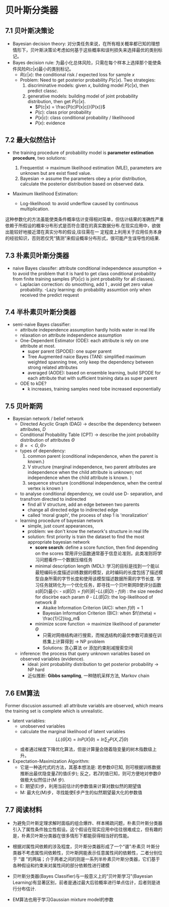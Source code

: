 # **贝叶斯分类器**
## 7.1 贝叶斯决策论
- Bayesian decision theory: 对分类任务来说，在所有相关概率都已知的理想情形下，贝叶斯决策论考虑如何基于这些概率和误判损失来选择最优的类别标记。
- Bayes decision rule: 为最小化总体风险，只需在每个样本上选择那个能使条件风险$R(c|x)$最小的类别标记。
	- $R(c|x)$: the conditional risk / expected loss for sample $x$
	- Problem: Need to get posterior probability $P(c|x)$. Two strategies:
		1. discriminative models: given $x$, building model $P(c|x)$, then predict class$c$.
		2. generative models: building model of joint probability distribution, then get $P(c|x)$.
			- $P(c|x) = \frac{P(c)P(x|c)}{P(x)}$
			- $P(c)$: class prior probability
			- $P(x|c)$: class conditional probability / likelihoood
			- $P(x)$: evidence
## 7.2 最大似然估计
- the training procedure of probability model is **parameter estimation procedure**, two solutions: 
	1. Frequentist -> maximum likelihood estimation (MLE), parameters are unknown but are exist fixed value.
	2. Bayesian -> assume the parameters obey a prior distribution, calculate the posterior distribution based on observed data.

- Maximum likelihood Estimation:
	- Log-likelihood: to avoid underflow caused by continuous multiplication.

这种参数化的方法虽能使类条件概率估计变得相对简单，但估计结果的准确性严重依赖于所假设的概率分布形式是否符合潜在的真实数据分布.在现实应用中，欲做出能较好地接近潜在真实分布的假设,往往需在一 定程度上利用关于应用任务本身的经验知识，否则若仅凭“猜测”来假设概率分布形式，很可能产生误导性的结果.


## 7.3 朴素贝叶斯分类器 
- naive Bayes classifer: attribute conditional independence assumption -> to avoid the problem that it is hard to get class conditional probability from finite training samples ($P(x|c)$ is joint probability for all classes).
	- Laplacian correction: do smoothing, add 1 , avoid get zero value probability.
-Lazy learning: do probability assumtion only when received the predict request
## 7.4 半朴素贝叶斯分类器 
- semi-naive Bayes classifier:
	- attribute independence assumption hardly holds water in real life 
	- relaxation on attribute independence assumption 
	- One-Dependent Estimator (ODE): each attribute is rely on one attribute at most.
		- super parent (SPODE): one super parent
		- Tree Augmented naice Bayes (TAN):  simplified maximum weighted spanning tree, only keep the dependency between strong related attributes
		- averaged (AODE): based on ensemble learning, build SPODE for each attribute that with sufficient training data as  super parent
	- ODE to kDE?
		- k increases, training samples need tobe increased exponentially
## 7.5 贝叶斯网
- Bayesian network / belief network
	- Directed Acyclic Graph (DAG) -> describe the dependency between attributes, $D$
 	- Conditional Probability Table (CPT) -> describe the joint probability distribution of attributes  $\Theta$ 
	- $B = <G, \Theta>$
	- types of dependency:
		1. common parent (conditional independence, when the parent is known.)
		2. V structure (marginal independence, two parent attributes are independence when the child attribute is unknown; not independence when the child attribute is known. )
		3. sequence structure (conditional independence, when the central vertex is known )
	- to analyse conditional dependency, we could use D- separation, and transfrom directed to indirected
		- find all V structure,  add an edge between two parents
		- change all directed edge to indirected edge
		- called 'moral graph', the process of step 1 is 'moralization'
	- learning procedure of bayesian network
		- simple, just count appearances,
		- problem: we don't know the network's structure in real life
		- solution: first priority is train the dataset to find the most appropriate bayesian network
			- **score search**: define a score function, then find depending on the scores 常用评分函数通常基于信息论准则，此类准则将学习问题看作一个数据压缩任务
			- minimal description length (MDL): 学习的目标是找到一个能以最短编码长度描述训练数据的模型，此时编码的长度包括了描述模型自身所需的字节长度和使用该模型描述数据所需的字节长度.  学习任务就转化为一个优化任务，即寻找一个贝叶斯网B使评分函数 $s(B|D)$最小: 
					- $s(B|D) = f(\theta)|B| - LL(B|D)$ 
					- $f(\theta)$ : the size needed for discirbe each param $\theta$
					- $LL(B|D)$: the log-likelihood of network $B$
				- Akaike Information Criterion (AIC): when $f(\theta) = 1$
				- Bayesian Information Criterion (BIC): when $f(\theta) = \frac{1}{2}log_m$
			- minimize score function -> maximize likelihood of parameter $\Theta$
				- 只需对网络结构进行搜索，而候选结构的最优参数可直接在训练集上计算得到 -> NP problem
				- Solutions: 贪心算法 or 添加约束削减搜索空间
	- inference: the process that query unknown variables based on observed variables (evidence).
		- ideal: joint probability distribution to get posterior probability -> NP hard
		- 近似推断: **Gibbs sampling**, 一种随机采样方法, Markov chain

## 7.6 EM算法
Former discusion assumed: all attribute variabls are observed, which means the training set is complete which is unrealistic. 
- latent variables:
	- unobserved variables
	- calculate the marginal likelihood of latent variables
	$$LL(\Theta|X) = lnP(X|\Theta) = ln\sum_Z P(X,Z|\Theta)$$
	- 或者通过梯度下降优化算法，但是计算量会随着隐变量的树木指数级上升。
- Expectation-Maximization Algorithm: 
	- 它是一种迭代式的方法，其基本想法是: 若参数$\Theta$已知, 则可根据训练数据推断出最优隐变量$Z$的值(E步); 反之，若$Z$的值已知，则可方便地对参数$\Theta$做极大似然估计(M 步).
	- E: 期望(E)步，利用当前估计的参数值来计算对数似然的期望值
	- M: 最大化(M)步，寻找能使E步产生的似然期望最大化的参数值

## 7.7 阅读材料
- 为避免贝叶斯定理求解时面临的组合爆炸、样本稀疏问题，朴素贝叶斯分类器引入了属性条件独立性假设。这个假设在现实应用中往往很难成立，但有趣的是，朴素贝叶斯分类器在很多情形下都能获得相当好的性能。

- 根据对属性间依赖的涉及程度，贝叶斯分类器形成了一个“谱”:朴素贝 叶斯分类器不考虑属性间依赖性，贝叶斯网能表示任意属性间的依赖性，二者分别位于 “谱 ”的两端；介于两者之间的则是一系列半朴素贝叶斯分类器，它们基于各种假设和约束来对属性间的部分依赖性进行建模

- 贝叶斯分类器(Bayes Classifier)与一般意义上的“贝叶斯学习"(Bayesian Learning)有显著区别，前者是通过最大后验概率进行单点估计，后者则是进行分布估计.

- EM算法也用于学习Gaussian mixture model的参数

